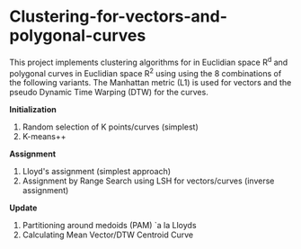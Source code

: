# Clustering-for-vectors-and-polygonal-curves
This project implements clustering algorithms for in Euclidian space R<sup>d</sup> and polygonal curves in Euclidian space R<sup>2</sup> using using the 8 combinations of the following variants. The Manhattan metric (L1) is used for vectors and the pseudo Dynamic Time Warping (DTW) for the curves.

**Initialization**
1. Random selection of K points/curves (simplest)
2. K-means++

**Assignment**
1. Lloyd's assignment (simplest approach)
2. Assignment by Range Search using LSH for vectors/curves (inverse assignment)

**Update**
1. Partitioning around medoids (PAM) \`a la Lloyds
2. Calculating Mean Vector/DTW Centroid Curve
